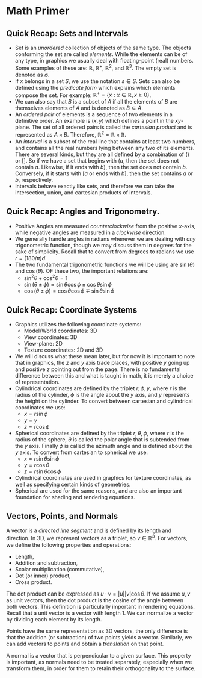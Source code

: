 # Math Primer

## Quick Recap: Sets and Intervals

* Set is an *unordered* collection of objects of the same type. The objects
  conforming the set are called *elements*. While the elements can be of any
  type, in graphics we usually deal with floating-point (real) numbers. Some
  examples of these are: $\mathbb{R}$, $\mathbb{R}^+$, $\mathbb{R}^2$, and
  $\mathbb{R}^3$. The empty set is denoted as $\emptyset$.
* If $x$ belongs in a set $S$, we use the notation $s \in S$. Sets can also be
  defined using the *predicate form* which explains which elements compose the
  set. For example: $\mathbb{R}^+ = \lbrace x : x \in \mathbb{R}, x \geq 0
  \rbrace$.
* We can also say that $B$ is a subset of $A$ if all the elements of $B$ are
  themselves elements of $A$ and is denoted as $B \subseteq A$.
* An *ordered pair* of elements is a sequence of two elements in a definitive
  order. An example is $(x, y)$ which defines a point in the $xy$-plane. The set
  of all ordered pairs is called the *cartesian product* and is represented as
  $A \times B$. Therefore, $\mathbb{R}^2 = \mathbb{R} \times \mathbb{R}$.
* An *interval* is a subset of the real line that contains at least two numbers,
  and contains all the real numbers lying between any two of its elements. There
  are several kinds, but they are all defined by a combination of $()$ or $[]$.
  So if we have a set that begins with $(a$, then the set does not contain $a$.
  Likewise, if it ends with $b)$, then the set does not contain $b$. Conversely,
  if it starts with $[a$ or ends with $b]$, then the set contains $a$ or $b$,
  respectively.
* Intervals behave exactly like sets, and therefore we can take the
  intersection, union, and cartesian products of intervals.

## Quick Recap: Angles and Trigonometry.

* Positive Angles are measured *counterclockwise* from the positive $x$-axis,
  while negative angles are measured in a *clockwise* direction.
* We generally handle angles in radians whenever we are dealing with *any*
  trigonometric function, though we may discuss them in degrees for the sake of
  simplicity. Recall that to convert from degrees to radians we use $r = (180 /
  \pi)d$. 
* The two fundamental trigonometric functions we will be using are
  $\sin(\theta)$ and $\cos(\theta)$. OF these two, the important relations are:
    * $\sin^2\theta + \cos^2\theta = 1$
    * $\sin(\theta \pm \phi) = \sin\theta\cos\phi \pm \cos\theta\sin\phi$
    * $\cos(\theta \pm \phi) = \cos\theta\cos\phi \mp \sin\theta\sin\phi$

## Quick Recap: Coordinate Systems

* Graphics utilizes the following coordinate systems:
    * Model/World coordinates: 3D
    * View coordinates: 3D
    * View-plane: 2D
    * Texture coordinates: 2D and 3D
* We will discuss what these mean later, but for now it is important to note
  that in graphics, the $z$ and $y$ axis trade places, with positive $y$ going
  up and positive $z$ pointing out from the page. There is no fundamental
  difference between this and what is taught in math, it is merely a choice of
  representation.
* Cylindrical coordinates are defined by the triplet $r, \phi, y$, where $r$ is
  the radius of the cylinder, $\phi$ is the angle about the $y$ axis, and $y$
  represents the height on the cylinder. To convert between cartesian and
  cylindrical coordinates we use:
    * $x = r\sin\phi$
    * $y = y$
    * $z = r\cos\phi$
* Spherical coordinates are defined by the triplet $r, \theta, \phi$, where $r$
  is the radius of the sphere, $\theta$ is called the polar angle that is
  subtended from the $y$ axis. Finally $\phi$ is called the azimuth angle and is
  defined about the $y$ axis. To convert from cartesian to spherical we use:
    * $x = r\sin\theta\sin\phi$
    * $y = r\cos\theta$
    * $z = r\sin\theta\cos\phi$
* Cylindrical coordinates are used in graphics for texture coordinates, as well
  as specifying certain kinds of geometries.
* Spherical are used for the same reasons, and are also an important foundation
  for shading and rendering equations.

## Vectors, Points, and Normals

A vector is a *directed line segment* and is defined by its length and
direction. In 3D, we represent vectors as a triplet, so $v \in \mathbb{R}^3$.
For vectors, we define the following properties and operations:

* Length,
* Addition and subtraction,
* Scalar multiplication (commutative),
* Dot (or inner) product,
* Cross product.

The dot product can be expressed as $u \cdot v = \vert u\vert \vert v \vert \cos
\theta$. If we assume $u, v$ as unit vectors, then the dot product is the cosine
of the angle between both vectors. This definition is particularly important in
rendering equations. Recall that a unit vector is a vector with length 1. We can
normalize a vector by dividing each element by its length.

Points have the same representation as 3D vectors, the only difference is that
the addition (or subtraction) of two points yields a vector. Similarly, we can
add vectors to points and obtain a *translation* on that point.

A normal is a vector that is perpendicular to a given surface. This property is
important, as normals need to be treated separately, especially when we
transform them, in order for them to retain their orthogonality to the surface. 

